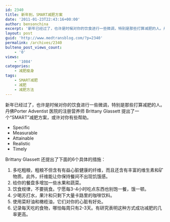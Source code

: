 ```yaml
---
id: 2340
title: 新年到，SMART减肥方案
date: '2011-01-23T22:43:16+00:00'
author: bensonchina
excerpt: '新年已经过了，也许是时候对你的饮食进行一些微调，特别是那些打算减肥的人。丹佛Porter Adventist 医院的注册营养师 Brittany Glassett 提出了一个“SMART”减肥方案，或许对你有些帮助。'
layout: post
guid: 'http://www.medtransblog.com/?p=2340'
permalink: /archives/2340
bulteno_post_views_count:
    - '0'
views:
    - '1084'
categories:
    - 减肥瘦身
tags:
    - SMART减肥
    - 减肥
    - 减肥方法
---
```


新年已经过了，也许是时候对你的饮食进行一些微调，特别是那些打算减肥的人。丹佛Porter Adventist 医院的注册营养师 Brittany Glassett 提出了一个“SMART”减肥方案，或许对你有些帮助。

- Specific
- Measurable
- Attainable
- Realistic
- Timely

Brittany Glassett 还提出了下面的6个具体的措施：

1. 多吃粗粮，粗粮不但含有有益心脏健康的纤维，而且还含有丰富的维生素和矿物质。此外，纤维能让你保持餐间不出现饥饿感。
2. 给你的餐盘多增加一些水果和蔬菜。
3. 饮食规律，不要挑食。宁愿每3-4小时吃点东西也别饱一餐，饿一顿。
4. 少喝苏打水，果汁和只剩下大量卡路里的咖啡饮料。
5. 使用菜籽油和橄榄油，它们对你的心脏有好处。
6. 记录每天吃的食物，哪怕每周只有2-3天。有研究表明这种方式成功减肥的几率更高。